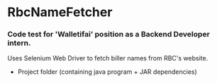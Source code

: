# RbcNameFetcher

### Code test for 'Walletifai' position as a Backend Developer intern.

Uses Selenium Web Driver to fetch biller names from RBC's website.

- Project folder (containing java program + JAR dependencies)
